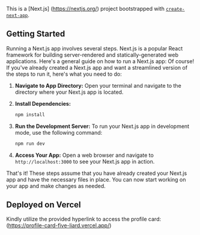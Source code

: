 This is a [Next.js] (https://nextjs.org/) project bootstrapped with [`create-next-app`](https://github.com/vercel/next.js/tree/canary/packages/create-next-app).

## Getting Started


Running a Next.js app involves several steps. Next.js is a popular React framework for building server-rendered and statically-generated web applications. Here's a general guide on how to run a Next.js app:
Of course! If you've already created a Next.js app and want a streamlined version of the steps to run it, here's what you need to do:

1. **Navigate to App Directory:**
   Open your terminal and navigate to the directory where your Next.js app is located.

2. **Install Dependencies:**
   
   
   ```bash
   npm install
   ```

3. **Run the Development Server:**
   To run your Next.js app in development mode, use the following command:
   
   ```bash
   npm run dev
   ```

4. **Access Your App:**
   Open a web browser and navigate to `http://localhost:3000` to see your Next.js app in action.

That's it! These steps assume that you have already created your Next.js app and have the necessary files in place. You can now start working on your app and make changes as needed.


## Deployed on Vercel

Kindly utilize the provided hyperlink to access the profile card: (https://profile-card-five-liard.vercel.app/)
